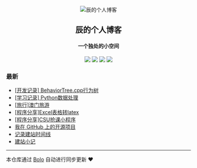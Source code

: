 <p align="center"><img alt="辰的个人博客" src="http://120.133.136.23:8888/uploadImages/113/110/166/3/2023/02/10/17/17/542503d8-5e00-4fd8-899a-08d8b6752b85.png"></p><h2 align="center">
辰的个人博客
</h2>

<h4 align="center">一个独处的小空间</h4>
<p align="center"><a title="辰的个人博客" target="_blank" href="https://github.com/Ruinwalker7/bolo-blog"><img src="https://img.shields.io/github/last-commit/Ruinwalker7/bolo-blog.svg?style=flat-square&color=FF9900"></a>
<a title="GitHub repo size in bytes" target="_blank" href="https://github.com/Ruinwalker7/bolo-blog"><img src="https://img.shields.io/github/repo-size/Ruinwalker7/bolo-blog.svg?style=flat-square"></a>
<a title="Bolo Version" target="_blank" href="https://github.com/adlered/bolo-solo"><img src="https://img.shields.io/badge/bolo-v2.6 稳定版-f1e05a.svg?style=flat-square&color=blueviolet"></a>
<a title="Hits" target="_blank" href="https://github.com/88250/hits"><img src="https://hits.b3log.org/Ruinwalker7/bolo-blog.svg"></a></p>

### 最新

* [[开发记录] BehaviorTree.cpp行为树](http://192.168.0.9/blog/articles/2023/03/16/1678962269955.html)
* [[学习记录] Python数据处理](http://192.168.0.9/blog/articles/2023/03/16/1678962974643.html)
* [[旅行]澳门旅游](http://192.168.0.9/blog/articles/2023/02/10/1676036882278.html)
* [[程序分享]Excel表格转latex](http://192.168.0.9/blog/articles/2023/01/13/1673618159838.html)
* [[程序分享]CSU抢课小程序](http://192.168.0.9/blog/articles/2023/01/11/1673449724728.html)
* [我在 GitHub 上的开源项目](http://192.168.0.9/blog/github)
* [记录建站时间线](http://192.168.0.9/blog/articles/2023/01/05/1672967580717.html)
* [建站小记](http://192.168.0.9/blog/articles/2023/01/07/1673072316263.html)



---

本仓库通过 [Bolo](https://github.com/adlered/bolo-solo) 自动进行同步更新 ❤️ 